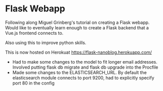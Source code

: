 # Flask Webapp

Following along Miguel Grinberg's tutorial on creating a Flask webapp.
Would like to eventually learn enough to create a Flask backend that a Vue.js frontend connects to.

Also using this to improve python skills.

This is now hosted on Herokuat https://flask-nanoblog.herokuapp.com/

* Had to make some changes to the model to fit longer email addresses. Involved putting flask db migrate and flask db upgrade into the Procfile
* Made some changes to the ELASTICSEARCH_URL. By default the elasticsearch module connects to port 9200, had to explicitly specify port 80 in the config
